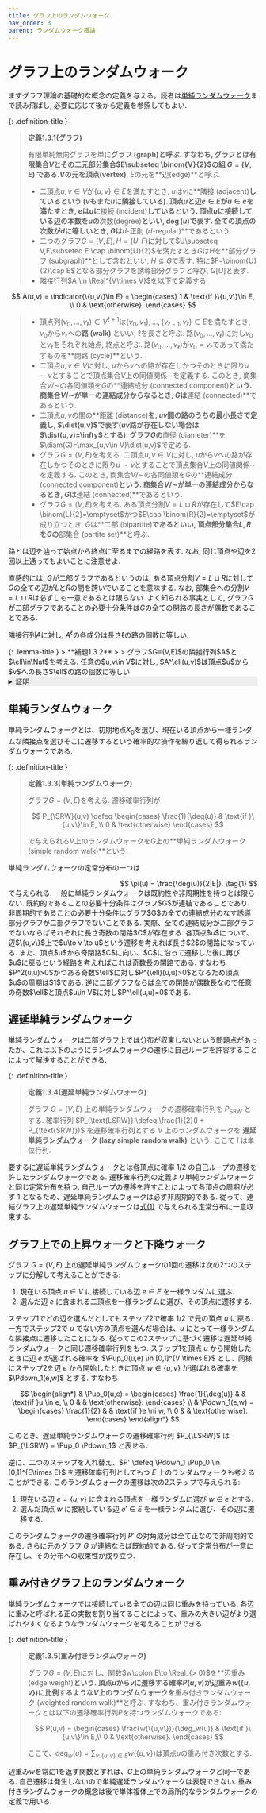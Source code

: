 ```yaml
---
title: グラフ上のランダムウォーク
nav_order: 3
parent: ランダムウォーク概論
---
```

# グラフ上のランダムウォーク

まずグラフ理論の基礎的な概念の定義を与える。読者は[単純ランダムウォーク](#単純ランダムウォーク)まで読み飛ばし, 必要に応じて後から定義を参照してもよい.

{: .definition-title }
> **定義1.3.1(グラフ)**
>
> 有限単純無向グラフを単に**グラフ (graph)**と呼ぶ. すなわち, グラフとは有限集合$V$とその二元部分集合$E\subseteq \binom{V}{2}$の組 $G = (V, E)$ である.$V$の元を**頂点(vertex)**, $E$の元を**辺(edge)**と呼ぶ.
>
> - 二頂点$u,v\in V$が$\{u,v\}\in E$を満たすとき, $u$は$v$に**隣接 (adjacent)**しているという ($v$もまた$u$に隣接している). 頂点$u$と辺$e\in E$が$u\in e$を満たすとき, $e$は$u$に**接続 (incident)**しているという. 頂点$u$に接続している辺の本数を$u$の**次数(degree)**といい, $\deg(u)$で表す. 全ての頂点の次数が$d$に等しいとき, $G$は**$d$-正則 ($d$-regular)**であるという.
> - 二つのグラフ$G=(V,E),H=(U,F)$に対して$U\subseteq V,F\subseteq E \cap \binom{U}{2}$を満たすとき$G$は$H$を**部分グラフ (subgraph)**として含むといい, $H\subseteq G$で表す. 特に$F=\binom{U}{2}\cap E$となる部分グラフを誘導部分グラフと呼び, $G[U]$と表す.
> - 隣接行列$A \in \Real^{V\times V}$を以下で定義する:
>
  $$
    A(u,v) = \indicator{\{u,v\}\in E} =
    \begin{cases}
      1 & \text{if }\{u,v\}\in E, \\
      0 & \text{otherwise}.
    \end{cases}
  $$
>
> - 頂点列$(v_0,\dots,v_\ell) \in V^{\ell+1}$は$\{v_0,v_1\},\dots,\{v_{\ell-1},v_\ell\}\in E$を満たすとき, $v_0$から$v_\ell$への**路 (walk)** といい, $\ell$を長さと呼ぶ. 路$(v_0,\dots,v_\ell)$に対し$v_0$と$v_\ell$をそれぞれ始点, 終点と呼ぶ. 路$(v_0,\dots,v_\ell)$が$v_0=v_\ell$であって満たすものを**閉路 (cycle)**という.
> - 二頂点$u,v \in V$に対し, $u$から$v$への路が存在しかつそのときに限り$u\sim v$とすることで頂点集合$V$上の同値関係$\sim$を定義する. このとき, 商集合$V / \sim$の各同値類を$G$の**連結成分 (connected component)**という. 商集合$V / \sim$が単一の連結成分からなるとき, $G$は**連結 (connected)**であるという.
> - 二頂点$u,v$の間の**距離 (distance)**を, $uv$間の路のうちの最小長さで定義し, $\dist(u,v)$で表す($uv$路が存在しない場合は$\dist(u,v)=\infty$とする). グラフ$G$の**直径 (diameter)**を$\diam(G)=\max_{u,v\in V}\dist(u,v)$で定める.
> - グラフ$G=(V,E)$を考える. 二頂点$u,v \in V$に対し, $u$から$v$への路が存在しかつそのときに限り$u\sim v$とすることで頂点集合$V$上の同値関係$\sim$を定義する. このとき, 商集合$V / \sim$の各同値類を$G$の**連結成分 (connected component)**という. 商集合$V / \sim$が単一の連結成分からなるとき, $G$は**連結 (connected)**であるという.
> - グラフ$G=(V,E)$を考える. ある頂点分割$V=L\sqcup R$が存在して$E\cap \binom{L}{2}=\emptyset$かつ$E\cap \binom{R}{2}=\emptyset$が成り立つとき, $G$は**二部 (bipartite)**であるといい, 頂点部分集合$L,R$を$G$の**部集合 (partite set)**と呼ぶ.

路とは辺を辿って始点から終点に至るまでの経路を表す. なお, 同じ頂点や辺を2回以上通ってもよいことに注意せよ.

直感的には, $G$が二部グラフであるというのは, ある頂点分割$V=L\sqcup R$に対して$G$の全ての辺が$L$と$R$の間を跨いでいることを意味する. なお, 部集合への分割$V = L\sqcup R$は必ずしも一意であるとは限らない. よく知られる事実として, グラフ$G$が二部グラフであることの必要十分条件は$G$の全ての閉路の長さが偶数であることである.

隣接行列$A$に対し, $A^\ell$の各成分は長さ$\ell$の路の個数に等しい.

<div id="lem:adjacency_walk_count" markdown="1">
{: .lemma-title }
> **補題1.3.2**
>
> グラフ$G=(V,E)$の隣接行列$A$と$\ell\in\Nat$を考える. 任意の$u,v\in V$に対し, $A^\ell(u,v)$は頂点$u$から$v$への長さ$\ell$の路の個数に等しい.
</div>

<details markdown="1" style="background-color: #eee;">
<summary style="display: list-item">証明</summary>

長さ$\ell\ge 1$に関する帰納法で示す.$\ell=1$のときは明らか.$W_\ell(u,v)$を頂点$u$から$v$への長さ$\ell$の路の個数とすると, $A^\ell = W_\ell$を示せばよい. 帰納法の仮定として$A^{\ell - 1} = W_{\ell - 1}$とする.$W_{\ell}$に関する漸化式を考える. 頂点$u$から$v$への長さ$\ell$の任意の路は, ある$w\in V$に対して$uw$間の長さ$\ell-1$の路と辺$wv$を連結させることによって得られる. 従って漸化式$W_\ell(u,v) = \sum_{w \in V} W_{\ell-1}(u,w) \cdot A(w,v)$が成り立つので, 帰納法の仮定より$W_\ell = W_{\ell-1}A = A^\ell$を得る.

</details>


## 単純ランダムウォーク

単純ランダムウォークとは、初期地点$X_0$を選び、現在いる頂点から一様ランダムな隣接点を選びそこに遷移するという確率的な操作を繰り返して得られるランダムウォークである.

{: .definition-title }
> **定義1.3.3(単純ランダムウォーク)**
> 
> グラフ$G=(V,E)$を考える. 遷移確率行列が
>
> $$
  P_{\SRW}(u,v) \defeq \begin{cases}
    \frac{1}{\deg(u)} & \text{if }\{u,v\}\in E, \\
    0                 & \text{otherwise}
  \end{cases}
> $$
>
> で与えられる$V$上のランダムウォークを$G$上の**単純ランダムウォーク (simple random walk)**という.

単純ランダムウォークの定常分布の一つは

<div id="eq:SRW_stationary_distribution" style="text-align: right;">
$$
  \pi(u) = \frac{\deg(u)}{2|E|}. \tag{1}
$$
</div>
で与えられる. 一般に単純ランダムウォークは既約性や非周期性を持つとは限らない. 既約的であることの必要十分条件はグラフ$G$が連結であることであり、非周期的であることの必要十分条件はグラフ$G$の全ての連結成分のなす誘導部分グラフが二部グラフでないことである. 実際、全ての連結成分が二部グラフでないならばそれぞれに長さ奇数の閉路$C$が存在する. 各頂点$u$について、辺$\{u,v\}$上で$u\to v \to u$という遷移を考えれば長さ$2$の閉路になっている. また、頂点$u$から奇閉路$C$に向い、$C$に沿って遷移した後に再び$u$に戻るという経路を考えればこれは奇数長の閉路である. すなわち$P^2(u,u)>0$かつある奇数$\ell$に対し$P^{\ell}(u,u)>0$となるため頂点$u$の周期は$1$である. 逆に二部グラフならば全ての閉路が偶数長なので任意の奇数$\ell$と頂点$u\in V$に対し$P^\ell(u,u)=0$である.

## 遅延単純ランダムウォーク

単純ランダムウォークは二部グラフ上では分布が収束しないという問題点があったが、これは以下のようにランダムウォークの遷移に自己ループを許容することによって解決することができる.

{: .definition-title }
> **定義1.3.4(遅延単純ランダムウォーク)**
>
> グラフ $G=(V,E)$ 上の単純ランダムウォークの遷移確率行列を $P_{\text{SRW}}$ とする. 確率行列 $P_{\text{LSRW}} \defeq \frac{1}{2}(I + P_{\text{SRW}})$ を遷移確率行列とする $V$ 上のランダムウォークを **遅延単純ランダムウォーク (lazy simple random walk)** という. ここで $I$ は単位行列.

要するに遅延単純ランダムウォークとは各頂点に確率 $1/2$ の自己ループの遷移を許したランダムウォークである. 遷移確率行列の定義より単純ランダムウォークと同じ定常分布を持つ. 自己ループの遷移を許すことによって各頂点の周期が必ず $1$ となるため、遅延単純ランダムウォークは必ず非周期的である. 従って、連結グラフ上の遅延単純ランダムウォークは[式(1)](#eq:SRW_stationary_distribution) で与えられる定常分布に一意収束する.

## グラフ上での上昇ウォークと下降ウォーク

グラフ $G=(V,E)$ 上の遅延単純ランダムウォークの1回の遷移は次の2つのステップに分解して考えることができる:

1. 現在いる頂点 $u \in V$ に接続している辺 $e \in E$ を一様ランダムに選ぶ.
2. 選んだ辺 $e$ に含まれる二頂点を一様ランダムに選び、その頂点に遷移する.

ステップ1でどの辺を選んだとしてもステップ2で確率 $1/2$ で元の頂点 $u$ に戻る. 一方でステップ2で $u$ でない方の頂点を選んだ場合は、$u$ にとって一様ランダムな隣接点に遷移したことになる. 従ってこの2ステップに基づく遷移は遅延単純ランダムウォークと同じ遷移確率行列をもつ. ステップ1を頂点 $u$ から開始したときに辺 $e$ が選ばれる確率を $\Pup_0(u,e) \in [0,1]^{V \times E}$ とし、同様にステップ2を辺 $e$ から開始したときに頂点 $w \in \{u,v\}$ が選ばれる確率を $\Pdown_1(e,w)$ とする. すなわち

$$
\begin{align*}
  & \Pup_0(u,e) = \begin{cases}
              \frac{1}{\deg(u)} & & \text{if }u \in e, \\
              0                 & & \text{otherwise}.
             \end{cases} \\
  & \Pdown_1(e,w) = \begin{cases}
                \frac{1}{2} & & \text{if }e \ni w, \\
                0           & & \text{otherwise}.
              \end{cases}
\end{align*}
$$

このとき、遅延単純ランダムウォークの遷移確率行列 $P_{\LSRW}$ は $P_{\LSRW} = \Pup_0 \Pdown_1$ と表せる.

逆に、二つのステップを入れ替え、$P' \defeq \Pdown_1 \Pup_0 \in [0,1]^{E\times E}$ を遷移確率行列としてもつ $E$ 上のランダムウォークも考えることができる. このランダムウォークの遷移は次の2ステップで与えられる:

1. 現在いる辺 $e = \{u,v\}$ に含まれる頂点を一様ランダムに選び $w \in e$ とする.
2. 選んだ頂点 $w$ に接続している辺 $e' \in E$ を一様ランダムに選び、その辺に遷移する.

このランダムウォークの遷移確率行列 $P'$ の対角成分は全て正なので非周期的である. さらに元のグラフ $G$ が連結ならば既約的である. 従って定常分布が一意に存在し、その分布への収束性が成り立つ.

## 重み付きグラフ上のランダムウォーク

単純ランダムウォークでは接続している全ての辺は同じ重みを持っている. 各辺に重みと呼ばれる正の実数を割り当てることによって、重みの大きい辺がより選ばれやすくなるようなランダムウォークを考えることができる.

{: .definition-title }
> **定義1.3.5(重み付きランダムウォーク)**
>
> グラフ$G=(V,E)$に対し、関数$w\colon E\to \Real_{> 0}$を**辺重み (edge weight)**という. 頂点$u$から$v$に遷移する確率$P(u,v)$が辺重み$w(\{u,v\})$に比例するような$V$上のランダムウォークを**重み付きランダムウォーク (weighted random walk)**と呼ぶ. すなわち、重み付きランダムウォークとは以下の遷移確率行列$P$を持つランダムウォークである:
>
> $$
> P(u,v) = \begin{cases}
> \frac{w(\{u,v\})}{\deg_w(u)} & \text{if }\{u,v\}\in E,\\
> 0 & \text{otherwise}.
> \end{cases}
> $$
>
> ここで、$\deg_w(u)=\sum_{v\colon \{u,v\}\in E} w(\{u,v\})$は頂点$u$の重み付き次数とする.

辺重み$w$を常に$1$を返す関数とすれば、$G$上の単純ランダムウォークと同一である. 自己遷移は発生しないので単純遅延ランダムウォークは表現できない. 重み付きランダムウォークの概念は後で単体複体上での局所的なランダムウォークの定義で用いる.
